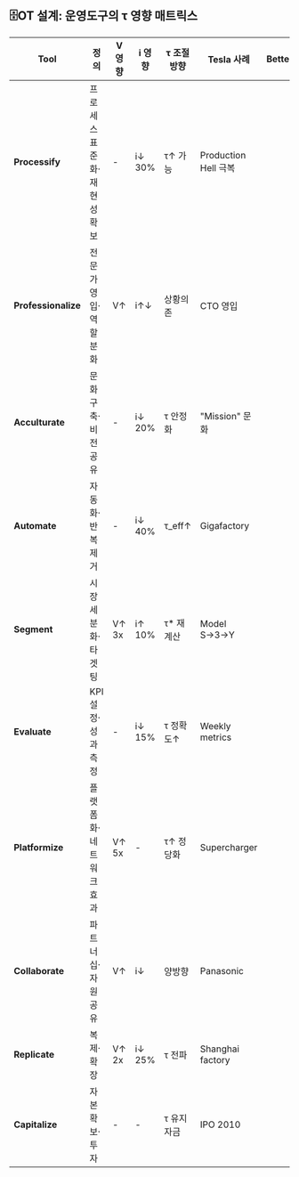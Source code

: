 ## 🗄️OT 설계: 운영도구의 τ 영향 매트릭스

| Tool                | 정의              | V 영향  | i 영향   | τ 조절 방향 | Tesla 사례           | Betterplace |
| ------------------- | --------------- | ----- | ------ | ------- | ------------------ | ----------- |
| **Processify**      | 프로세스 표준화·재현성 확보 | -     | i↓ 30% | τ↑ 가능   | Production Hell 극복 |             |
| **Professionalize** | 전문가 영입·역할 분화    | V↑    | i↑↓    | 상황의존    | CTO 영입             |             |
| **Acculturate**     | 문화 구축·비전 공유     | -     | i↓ 20% | τ 안정화   | "Mission" 문화       |             |
| **Automate**        | 자동화·반복제거        | -     | i↓ 40% | τ_eff↑  | Gigafactory        |             |
| **Segment**         | 시장 세분화·타겟팅      | V↑ 3x | i↑ 10% | τ* 재계산  | Model S→3→Y        |             |
| **Evaluate**        | KPI 설정·성과측정     | -     | i↓ 15% | τ 정확도↑  | Weekly metrics     |             |
| **Platformize**     | 플랫폼화·네트워크효과     | V↑ 5x | -      | τ↑ 정당화  | Supercharger       |             |
| **Collaborate**     | 파트너십·자원공유       | V↑    | i↓     | 양방향     | Panasonic          |             |
| **Replicate**       | 복제·확장           | V↑ 2x | i↓ 25% | τ 전파    | Shanghai factory   |             |
| **Capitalize**      | 자본 확보·투자        | -     | -      | τ 유지자금  | IPO 2010           |             |
